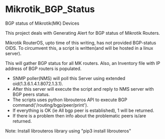 # Mikrotik_BGP_Status
BGP status of Mikrotik(MK) Devices

This project deals with Generating Alert for BGP status of Mikrotik Routers.

Mikrotik RouterOS, upto time of this writing, has not provided BGP-status OIDS. 
To circumvent this, a script is written(and will be hosted in a linux server).

This will gather BGP status for all MK routers. 
Also, an Inventory file with IP address of BGP routers is populated. 

+ SNMP poller(NMS) will poll this Server using extended oid(1.3.6.1.4.1.8072.1.3.1).
+ After this server will execute the script and reply to NMS server with BGP peers status. 
+ The scripts uses python librouteros API to execute BGP command('/routing/bgp/peer/print'). 
+ If everything is OK (ie All bgp peer is established), 1 will be returned.
+ If there is a problem then info about the problematic peers is/are returned.


Note: Install librouteros library using "pip3 install librouteros"

